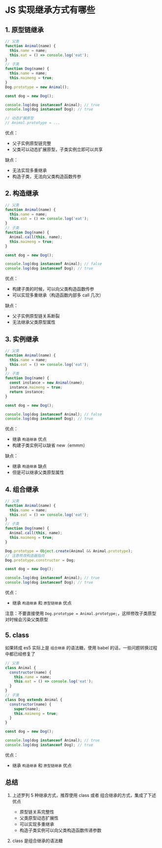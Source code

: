 # JS 实现继承方式有哪些

## 1. 原型链继承

```js
// 父类
function Animal(name) {
  this.name = name;
  this.eat = () => console.log('eat');
}
// 子类
function Dog(name) {
  this.name = name;
  this.maimeng = true;
}
Dog.prototype = new Animal();

const dog = new Dog();

console.log(dog instanceof Animal); // true
console.log(dog instanceof Dog); // true

// 动态扩展原型
// Animal.prototype = ...
```

优点：

- 父子实例原型链完整
- 父类可以动态扩展原型，子类实例立即可以共享

缺点：

- 无法实现多重继承
- 构造子类，无法向父类构造函数传参

## 2. 构造继承

```js
// 父类
function Animal(name) {
  this.name = name;
  this.eat = () => console.log('eat');
}
// 子类
function Dog(name) {
  Animal.call(this, name);
  this.maimeng = true;
}

const dog = new Dog();

console.log(dog instanceof Animal); // false
console.log(dog instanceof Dog); // true
```

优点：

- 构建子类的时候，可以向父类构造函数传参
- 可以实现多重继承（构造函数内部多 call 几次）

缺点：

- 父子实例原型链关系断裂
- 无法继承父类原型属性

## 3. 实例继承

```js
// 父类
function Animal(name) {
  this.name = name;
  this.eat = () => console.log('eat');
}
// 子类
function Dog(name) {
  const instance = new Animal(name);
  instance.maimeng = true;
  return instance;
}

const dog = new Dog();

console.log(dog instanceof Animal); // false
console.log(dog instanceof Dog); // true
```

优点：

- 继承 `构造继承` 优点
- 构建子类实例可以缺省 new（emmm）

缺点：

- 继承 `构造继承` 缺点
- 但是可以继承父类原型属性

## 4. 组合继承

```js
// 父类
function Animal(name) {
  this.name = name;
  this.eat = () => console.log('eat');
}
// 子类
function Dog(name) {
  Animal.call(this, name);
  this.maimeng = true;
}

Dog.prototype = Object.create(Animal && Animal.prototype);
// 注意修改构造器指向
Dog.prototype.constructor = Dog;

const dog = new Dog();

console.log(dog instanceof Animal); // true
console.log(dog instanceof Dog); // true
```

优点：

- 继承 `构造继承` 和 `原型链继承` 优点

注意：不要直接使用 `Dog.prototype = Animal.prototype;`，这样修改子类原型对时候会污染父类原型

## 5. class

如果转成 es5 实际上是 `组合继承` 的语法糖，使用 babel 的话，一些问题转换过程中都已经修复了

```js
// 父类
class Animal {
  constructor(name) {
    this.name = name;
    this.eat = () => console.log('eat');
  }
}
// 子类
class Dog extends Animal {
  constructor(name) {
    super(name);
    this.maimeng = true;
  }
}

const dog = new Dog();

console.log(dog instanceof Animal); // true
console.log(dog instanceof Dog); // true
```

优点：

- 继承 `构造继承` 和 `原型链继承` 优点

## 总结

1. 上述罗列 5 种继承方式，推荐使用 class 或者 组合继承的方式，集成了下述优点

   - 原型链关系完整性
   - 父类原型动态扩展性
   - 可以实现多重继承
   - 构造子类实例可以向父类构造函数传递参数

2. class 是组合继承的语法糖
